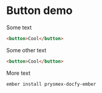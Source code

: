 # Button demo

Some text

```html component
<button>Cool</button>
```

Some other text

```html template
<button>Cool</button>
```

More text

```sh
ember install prysmex-docfy-ember
```

